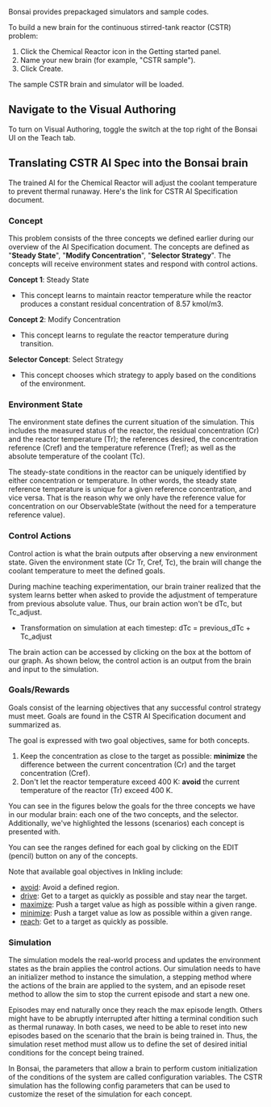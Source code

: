 Bonsai provides prepackaged simulators and sample codes.

To build a new brain for the continuous stirred-tank reactor (CSTR) problem:

1. Click the Chemical Reactor icon in the Getting started panel.
2. Name your new brain (for example, "CSTR sample").
3. Click Create.

The sample CSTR brain and simulator will be loaded.

## Navigate to the Visual Authoring

To turn on Visual Authoring, toggle the switch at the top right of the Bonsai UI on the Teach tab.

## Translating CSTR AI Spec into the Bonsai brain

The trained AI for the Chemical Reactor will adjust the coolant temperature to prevent thermal runaway. Here's the link for CSTR AI Specification document.

### Concept

This problem consists of the three concepts we defined earlier during our overview of the AI Specification document. The concepts are defined as "**Steady State**", "**Modify Concentration**", "**Selector Strategy**". The concepts will receive environment states and respond with control actions.

**Concept 1**: Steady State

- This concept learns to maintain reactor temperature while the reactor produces a constant residual concentration of 8.57 kmol/m3.

**Concept 2**: Modify Concentration

- This concept learns to regulate the reactor temperature during transition.

**Selector Concept**: Select Strategy

- This concept chooses which strategy to apply based on the conditions of the environment.

### Environment State

The environment state defines the current situation of the simulation. This includes the measured status of the reactor, the residual concentration (Cr) and the reactor temperature (Tr); the references desired, the concentration reference (Cref) and the temperature reference (Tref); as well as the absolute temperature of the coolant (Tc).

The steady-state conditions in the reactor can be uniquely identified by either concentration or temperature. In other words, the steady state reference temperature is unique for a given reference concentration, and vice versa. That is the reason why we only have the reference value for concentration on our ObservableState (without the need for a temperature reference value).

### Control Actions
Control action is what the brain outputs after observing a new environment state. Given the environment state (Cr Tr, Cref, Tc), the brain will change the coolant temperature to meet the defined goals.

During machine teaching experimentation, our brain trainer realized that the system learns better when asked to provide the adjustment of temperature from previous absolute value. Thus, our brain action won't be dTc, but Tc_adjust.

- Transformation on simulation at each timestep: dTc = previous_dTc + Tc_adjust

The brain action can be accessed by clicking on the box at the bottom of our graph. As shown below, the control action is an output from the brain and input to the simulation.

### Goals/Rewards

Goals consist of the learning objectives that any successful control strategy must meet. Goals are found in the CSTR AI Specification document and summarized as.

The goal is expressed with two goal objectives, same for both concepts.

1. Keep the concentration as close to the target as possible: **minimize** the difference between the current concentration (Cr) and the target concentration (Cref).
2. Don't let the reactor temperature exceed 400 K: **avoid** the current temperature of the reactor (Tr) exceed 400 K.

You can see in the figures below the goals for the three concepts we have in our modular brain: each one of the two concepts, and the selector. Additionally, we've highlighted the lessons (scenarios) each concept is presented with.

You can see the ranges defined for each goal by clicking on the EDIT (pencil) button on any of the concepts.

Note that available goal objectives in Inkling include:

- [avoid](/bonsai/inkling/keywords/goal?tabs=avoid): Avoid a defined region.
- [drive](/bonsai/inkling/keywords/goal?tabs=drive): Get to a target as quickly as possible and stay near the target.
- [maximize](/bonsai/inkling/keywords/goal?tabs=max): Push a target value as high as possible within a given range.
- [minimize](/bonsai/inkling/keywords/goal?tabs=min): Push a target value as low as possible within a given range.
- [reach](/bonsai/inkling/keywords/goal?tabs=reach): Get to a target as quickly as possible.

### Simulation

The simulation models the real-world process and updates the environment states as the brain applies the control actions. Our simulation needs to have an initializer method to instance the simulation, a stepping method where the actions of the brain are applied to the system, and an episode reset method to allow the sim to stop the current episode and start a new one.

Episodes may end naturally once they reach the max episode length. Others might have to be abruptly interrupted after hitting a terminal condition such as thermal runaway. In both cases, we need to be able to reset into new episodes based on the scenario that the brain is being trained in. Thus, the simulation reset method must allow us to define the set of desired initial conditions for the concept being trained.

In Bonsai, the parameters that allow a brain to perform custom initialization of the conditions of the system are called configuration variables. The CSTR simulation has the following config parameters that can be used to customize the reset of the simulation for each concept.
